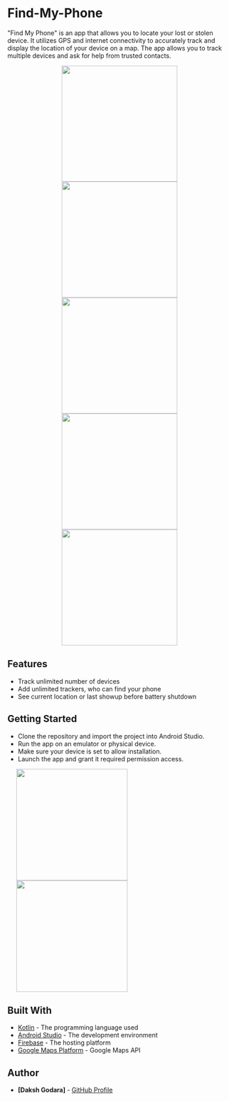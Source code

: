 # Find-My-Phone
"Find My Phone" is an app that allows you to locate your lost or stolen device. It utilizes GPS and internet connectivity to accurately track and display the location of your device on a map.
The app allows you to track multiple devices and ask for help from trusted contacts.

<p align="center">
 <img src="https://github.com/dakshgodara2001/Find-My-Phone/blob/main/images/Screenshot_20230204_111648.png" width="260" style="margin: 0 20px;">
 <img src="https://github.com/dakshgodara2001/Find-My-Phone/blob/main/images/Screenshot_20230204_111723.png" width="260" style="margin: 0 20px;">
 <img src="https://github.com/dakshgodara2001/Find-My-Phone/blob/main/images/Screenshot_20230204_113930.png" width="260" style="margin: 0 20px;">
 <img src="https://github.com/dakshgodara2001/Find-My-Phone/blob/main/images/Screenshot_20230204_113638.png" width="260" style="margin: 0 20px;"> 
 <img src="https://github.com/dakshgodara2001/Find-My-Phone/blob/main/images/Screenshot_20230204_114943.png" width="260" style="margin: 0 20px;">
</p>


## Features
- Track unlimited number of devices
- Add unlimited trackers, who can find your phone
- See current location or last showup before battery shutdown

## Getting Started
- Clone the repository and import the project into Android Studio.
- Run the app on an emulator or physical device.
- Make sure your device is set to allow installation.
- Launch the app and grant it required permission access.

<p>
 <img src="https://github.com/dakshgodara2001/Find-My-Phone/blob/main/images/Screenshot_20230204_111806.png" width="250" style="margin: 0 20px;">
 <img src="https://github.com/dakshgodara2001/Find-My-Phone/blob/main/images/Screenshot_20230204_111825.png" width="250" style="margin: 0 20px;">
</p>

## Built With
- [Kotlin](https://kotlinlang.org/) - The programming language used
- [Android Studio](https://developer.android.com/studio) - The development environment
- [Firebase](https://firebase.google.com) - The hosting platform
- [Google Maps Platform](https://mapsplatform.google.com) - Google Maps API

## Author
* **[Daksh Godara]** - [GitHub Profile](https://github.com/dakshgodara2001)
